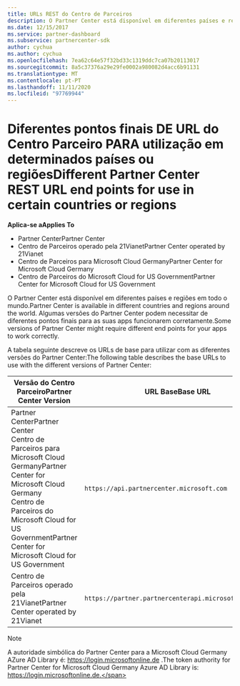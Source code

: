 ```yaml
---
title: URLs REST do Centro de Parceiros
description: O Partner Center está disponível em diferentes países e regiões. Saiba quais os pontos finais do Partner Center e os URLs DE REST base que as suas aplicações devem utilizar para funcionar corretamente.
ms.date: 12/15/2017
ms.service: partner-dashboard
ms.subservice: partnercenter-sdk
author: cychua
ms.author: cychua
ms.openlocfilehash: 7ea62c64e57f32bd33c1319ddc7ca07b20113017
ms.sourcegitcommit: 8a5c37376a29e29fe0002a980082d4acc6b91131
ms.translationtype: MT
ms.contentlocale: pt-PT
ms.lasthandoff: 11/11/2020
ms.locfileid: "97769944"
---
```

# <a name="different-partner-center-rest-url-end-points-for-use-in-certain-countries-or-regions"></a><span data-ttu-id="b7372-104">Diferentes pontos finais DE URL do Centro Parceiro PARA utilização em determinados países ou regiões</span><span class="sxs-lookup"><span data-stu-id="b7372-104">Different Partner Center REST URL end points for use in certain countries or regions</span></span>

<span data-ttu-id="b7372-105">**Aplica-se a**</span><span class="sxs-lookup"><span data-stu-id="b7372-105">**Applies To**</span></span>

- <span data-ttu-id="b7372-106">Partner Center</span><span class="sxs-lookup"><span data-stu-id="b7372-106">Partner Center</span></span>
- <span data-ttu-id="b7372-107">Centro de Parceiros operado pela 21Vianet</span><span class="sxs-lookup"><span data-stu-id="b7372-107">Partner Center operated by 21Vianet</span></span>
- <span data-ttu-id="b7372-108">Centro de Parceiros para Microsoft Cloud Germany</span><span class="sxs-lookup"><span data-stu-id="b7372-108">Partner Center for Microsoft Cloud Germany</span></span>
- <span data-ttu-id="b7372-109">Centro de Parceiros do Microsoft Cloud for US Government</span><span class="sxs-lookup"><span data-stu-id="b7372-109">Partner Center for Microsoft Cloud for US Government</span></span>

<span data-ttu-id="b7372-110">O Partner Center está disponível em diferentes países e regiões em todo o mundo.</span><span class="sxs-lookup"><span data-stu-id="b7372-110">Partner Center is available in different countries and regions around the world.</span></span> <span data-ttu-id="b7372-111">Algumas versões do Partner Center podem necessitar de diferentes pontos finais para as suas apps funcionarem corretamente.</span><span class="sxs-lookup"><span data-stu-id="b7372-111">Some versions of Partner Center might require different end points for your apps to work correctly.</span></span>

<span data-ttu-id="b7372-112">A tabela seguinte descreve os URLs de base para utilizar com as diferentes versões do Partner Center:</span><span class="sxs-lookup"><span data-stu-id="b7372-112">The following table describes the base URLs to use with the different versions of Partner Center:</span></span>

| <span data-ttu-id="b7372-113">Versão do Centro Parceiro</span><span class="sxs-lookup"><span data-stu-id="b7372-113">Partner Center Version</span></span>  | <span data-ttu-id="b7372-114">URL Base</span><span class="sxs-lookup"><span data-stu-id="b7372-114">Base URL</span></span>  |
|---------|---------|
|<span data-ttu-id="b7372-115">Partner Center</span><span class="sxs-lookup"><span data-stu-id="b7372-115">Partner Center</span></span></br><span data-ttu-id="b7372-116">Centro de Parceiros para Microsoft Cloud Germany</span><span class="sxs-lookup"><span data-stu-id="b7372-116">Partner Center for Microsoft Cloud Germany</span></span></br><span data-ttu-id="b7372-117">Centro de Parceiros do Microsoft Cloud for US Government</span><span class="sxs-lookup"><span data-stu-id="b7372-117">Partner Center for Microsoft Cloud for US Government</span></span>     | `https://api.partnercenter.microsoft.com`        |
|<span data-ttu-id="b7372-118">Centro de Parceiros operado pela 21Vianet</span><span class="sxs-lookup"><span data-stu-id="b7372-118">Partner Center operated by 21Vianet</span></span>  |  `https://partner.partnercenterapi.microsoftonline.cn`       |

>[!NOTE]
><span data-ttu-id="b7372-119">A autoridade simbólica do Partner Center para a Microsoft Cloud Germany AZure AD Library é: https://login.microsoftonline.de .</span><span class="sxs-lookup"><span data-stu-id="b7372-119">The token authority for Partner Center for Microsoft Cloud Germany Azure AD Library is: https://login.microsoftonline.de.</span></span>
